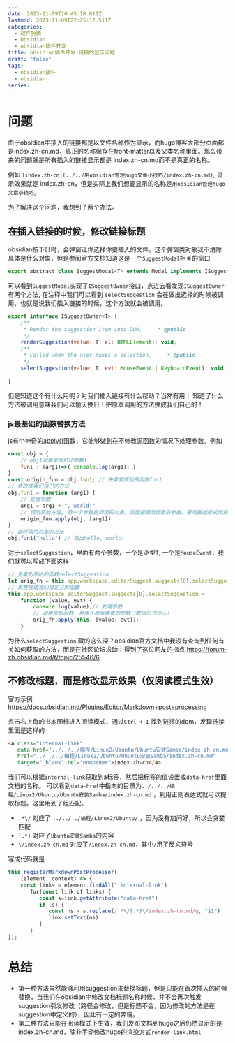 ```yaml
---
date: 2023-11-09T20:45:18.611Z
lastmod: 2023-11-09T22:25:12.511Z
categories:
  - 软件折腾
  - Obsidian
  - obsidian插件开发
title: obsidian插件开发-链接的显示问题
draft: "false"
tags:
  - obsidian插件
  - obsidian
series: 
---
```


# 问题
由于obsidian中插入的链接都是以文件名称作为显示，而hugo博客大部分页面都是index.zh-cn.md，真正的名称保存在front-matter以及父类名称里面。那么带来的问题就是所有插入的链接显示都是 index.zh-cn.md而不是真正的名称。

例如 `[index.zh-cn](../../用obsidian管理hugo文章小技巧/index.zh-cn.md)`, 显示效果就是 index.zh-cn，但是实际上我们想要显示的名称是`用obsidian管理hugo文章小技巧`。

为了解决这个问题，我想到了两个办法。
## 在插入链接的时候，修改链接标题
obsidian按下`[[`时，会弹窗让你选择你要插入的文件，这个弹窗类对象我不清除具体是什么对象，但是参阅官方文档知道这是一个`SuggestModal`相关的窗口
```js
export abstract class SuggestModal<T> extends Modal implements ISuggestOwner<T> {
```
可以看到`SuggestModal`实现了`ISuggestOwner`接口，点进去看发现`ISuggestOwner`有两个方法, 在注释中我们可以看到 `selectSuggestion` 会在做出选择的时候被调用，也就是说我们插入链接的时候，这个方法就会被调用。

```js
export interface ISuggestOwner<T> {  
    /**  
     * Render the suggestion item into DOM.     * @public  
     */  
    renderSuggestion(value: T, el: HTMLElement): void;  
    /**  
     * Called when the user makes a selection.     * @public  
     */  
    selectSuggestion(value: T, evt: MouseEvent | KeyboardEvent): void;  
  
}
```
但是知道这个有什么用呢？对我们插入链接有什么帮助？当然有用！
知道了什么方法被调用意味我们可以偷天换日！把原本调用的方法换成我们自己的！

### js最基础的函数替换方法
js有个神奇的[apply()](https://www.w3schools.com/js/js_function_apply.asp)函数，它能够做到在不修改源函数的情况下处理参数。例如
```js
const obj = {  
    // obj1对象里面打印参数1  
    fun1 : (arg1)=>{ console.log(arg1); }  
}  
const origin_fun = obj.fun1; // 先拿到原始的函数fun1  
// 修改成我们自己的方法  
obj.fun1 = function (arg1) {  
    // 处理参数  
    arg1 = arg1 + ", world!"  
    // 调用原始方法, 第一个参数是调用的对象，后面是原始函数的参数，要用数组形式传进去  
    origin_fun.apply(obj, [arg1])  
}
// 此时调用对象的方法 
obj.fun1("hello") // 输出hello, world!
```

对于`selectSuggestion`，里面有两个参数，一个是泛型`T`, 一个是`MouseEvent`，我们就可以写成下面这样
```js
// 先拿到原始的函数selectSuggestion
let orig_fn = this.app.workspace.editorSuggest.suggests[0].selectSuggestion;
// 再替换成我们自定义的函数
this.app.workspace.editorSuggest.suggests[0].selectSuggestion =  
    function (value, evt) {  
		console.log(value);// 处理参数
		// 调用原始函数，并传入原本需要的参数（数组形式传入）
		orig_fn.apply(this, [value, evt]);  
    }
```

为什么`selectSuggestion` 藏的这么深？obsidian官方文档中我没有查询到任何有关如何获取的方法，而是在社区论坛求助中得到了这位网友的指点 https://forum-zh.obsidian.md/t/topic/25546/6



## 不修改标题，而是修改显示效果（仅阅读模式生效）
官方示例 https://docs.obsidian.md/Plugins/Editor/Markdown+post+processing

点击右上角的书本图标进入阅读模式，通过`Ctrl + I` 找到链接的dom，发现链接里面是这样的
```html
<a class="internal-link" 
   data-href="../../../编程/Linux2/Ubuntu/Ubuntu安装Samba/index.zh-cn.md" 
   href="../../../编程/Linux2/Ubuntu/Ubuntu安装Samba/index.zh-cn.md" 
   target="_blank" rel="noopener">index.zh-cn</a>
```

我们可以根据`internal-link`获取到a标签，然后把标签的值设置成`data-href`里面文档的名称。
可以看到`data-href`中指向的目录为`../../../编程/Linux2/Ubuntu/Ubuntu安装Samba/index.zh-cn.md` ，利用正则表达式就可以提取标题。这里用到了组匹配。

- `.*\/` 对应了 `../../../编程/Linux2/Ubuntu/` ，因为没有加问好，所以会贪婪匹配
- `(.*)` 对应了`Ubuntu安装Samba`的内容
- `\/index.zh-cn.md` 对应了`/index.zh-cn.md`，其中`/`用了反义符号

写成代码就是
```js
this.registerMarkdownPostProcessor(  
    (element, context) => {  
    const links = element.findAll(".internal-link")  
       for(const link of links) {  
          const s=link.getAttribute("data-href")  
          if (s) {  
             const ns = s.replace(/.*\/(.*)\/index.zh-cn.md/g, "$1")  
             link.setText(ns)  
          }  
       }  
});
```

# 总结
- 第一种方法虽然能够利用suggestion来替换标题，但是只能在首次插入的时候替换，当我们在obsidian中修改文档标题名称时候，并不会再次触发suggestion引发修改（路径会修改，但是标题不会，因为修改的方法是在suggestion中定义的），因此有一定的弊端。
- 第二种方法只能在阅读模式下生效，我们发布文档到hugo之后仍然显示的是index.zh-cn.md，除非手动修改hugo的渲染方式`render-link.html`
